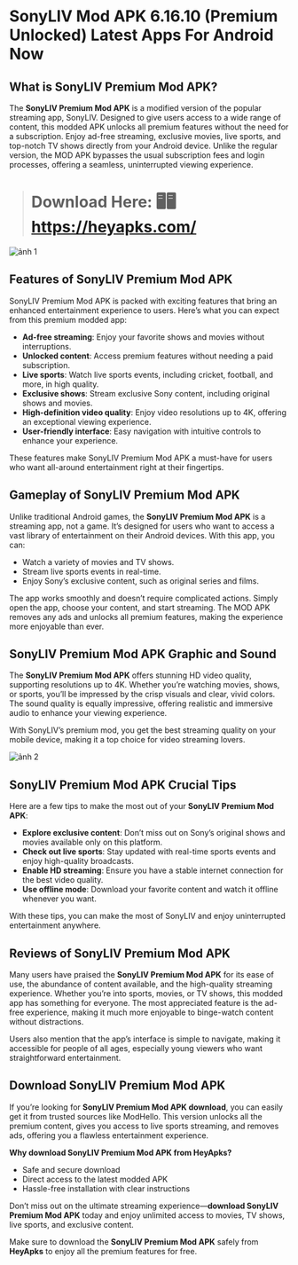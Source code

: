 # SonyLIV Mod APK 6.16.10 (Premium Unlocked) Latest Apps For Android Now 

## What is SonyLIV Premium Mod APK?

The **SonyLIV Premium Mod APK** is a modified version of the popular streaming app, SonyLIV. Designed to give users access to a wide range of content, this modded APK unlocks all premium features without the need for a subscription. Enjoy ad-free streaming, exclusive movies, live sports, and top-notch TV shows directly from your Android device. Unlike the regular version, the MOD APK bypasses the usual subscription fees and login processes, offering a seamless, uninterrupted viewing experience.

> # Download Here: 🖥️🖥️ https://heyapks.com/ 
![ảnh 1](https://github.com/user-attachments/assets/4dd8ce78-e435-463c-b257-fee83250c07d)

## Features of SonyLIV Premium Mod APK

SonyLIV Premium Mod APK is packed with exciting features that bring an enhanced entertainment experience to users. Here’s what you can expect from this premium modded app:

- **Ad-free streaming**: Enjoy your favorite shows and movies without interruptions.
- **Unlocked content**: Access premium features without needing a paid subscription.
- **Live sports**: Watch live sports events, including cricket, football, and more, in high quality.
- **Exclusive shows**: Stream exclusive Sony content, including original shows and movies.
- **High-definition video quality**: Enjoy video resolutions up to 4K, offering an exceptional viewing experience.
- **User-friendly interface**: Easy navigation with intuitive controls to enhance your experience.
  
These features make SonyLIV Premium Mod APK a must-have for users who want all-around entertainment right at their fingertips.

## Gameplay of SonyLIV Premium Mod APK

Unlike traditional Android games, the **SonyLIV Premium Mod APK** is a streaming app, not a game. It’s designed for users who want to access a vast library of entertainment on their Android devices. With this app, you can:

- Watch a variety of movies and TV shows.
- Stream live sports events in real-time.
- Enjoy Sony’s exclusive content, such as original series and films.
  
The app works smoothly and doesn’t require complicated actions. Simply open the app, choose your content, and start streaming. The MOD APK removes any ads and unlocks all premium features, making the experience more enjoyable than ever.

## SonyLIV Premium Mod APK Graphic and Sound

The **SonyLIV Premium Mod APK** offers stunning HD video quality, supporting resolutions up to 4K. Whether you’re watching movies, shows, or sports, you’ll be impressed by the crisp visuals and clear, vivid colors. The sound quality is equally impressive, offering realistic and immersive audio to enhance your viewing experience.

With SonyLIV’s premium mod, you get the best streaming quality on your mobile device, making it a top choice for video streaming lovers.

![ảnh 2](https://github.com/user-attachments/assets/8fe236a9-4b0f-4ef9-9960-2bfa7ff98f9c)

## SonyLIV Premium Mod APK Crucial Tips

Here are a few tips to make the most out of your **SonyLIV Premium Mod APK**:

- **Explore exclusive content**: Don’t miss out on Sony’s original shows and movies available only on this platform.
- **Check out live sports**: Stay updated with real-time sports events and enjoy high-quality broadcasts.
- **Enable HD streaming**: Ensure you have a stable internet connection for the best video quality.
- **Use offline mode**: Download your favorite content and watch it offline whenever you want.
  
With these tips, you can make the most of SonyLIV and enjoy uninterrupted entertainment anywhere.

## Reviews of SonyLIV Premium Mod APK

Many users have praised the **SonyLIV Premium Mod APK** for its ease of use, the abundance of content available, and the high-quality streaming experience. Whether you’re into sports, movies, or TV shows, this modded app has something for everyone. The most appreciated feature is the ad-free experience, making it much more enjoyable to binge-watch content without distractions.

Users also mention that the app’s interface is simple to navigate, making it accessible for people of all ages, especially young viewers who want straightforward entertainment.

## Download SonyLIV Premium Mod APK

If you’re looking for **SonyLIV Premium Mod APK download**, you can easily get it from trusted sources like ModHello. This version unlocks all the premium content, gives you access to live sports streaming, and removes ads, offering you a flawless entertainment experience.

**Why download SonyLIV Premium Mod APK from HeyApks?**
- Safe and secure download
- Direct access to the latest modded APK
- Hassle-free installation with clear instructions

Don’t miss out on the ultimate streaming experience—**download SonyLIV Premium Mod APK** today and enjoy unlimited access to movies, TV shows, live sports, and exclusive content.

Make sure to download the **SonyLIV Premium Mod APK** safely from **HeyApks** to enjoy all the premium features for free.
